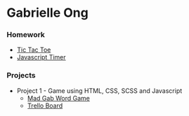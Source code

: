 # Gabrielle Ong

### Homework 
* [Tic Tac Toe](#https://github.com/gabrielleong/tic-tac-toe.git)
* [Javascript Timer](#https://github.com/gabrielleong/javascript-timer.git)

### Projects 
* Project 1 - Game using HTML, CSS, SCSS and Javascript
    - [Mad Gab Word Game](#http://gabrielleong.github.io/mad-gab-word-game/)
    - [Trello Board](https://trello.com)
